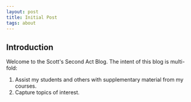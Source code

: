 ```yaml
---
layout: post
title: Initial Post
tags: about
---
```


## Introduction

Welcome to the Scott's Second Act Blog.  The intent of this blog is multi-fold:

1. Assist my students and others with supplementary material from my courses.
2. Capture topics of interest.
